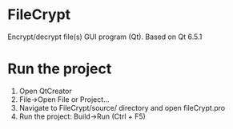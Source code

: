 # FileCrypt
Encrypt/decrypt file(s) GUI program (Qt). Based on Qt 6.5.1

# Run the project
1. Open QtCreator
2. File->Open File or Project...
3. Navigate to FileCrypt/source/ directory and open fileCrypt.pro
4. Run the project: Build->Run (Ctrl + F5)

